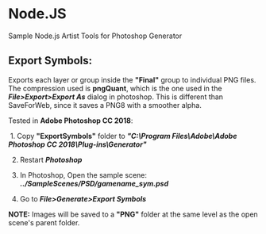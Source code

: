 # Node.JS
Sample Node.js Artist Tools for Photoshop Generator

## Export Symbols:

Exports each layer or group inside the **"Final"** group to individual PNG files. 
The compression used is **pngQuant**, which is the one used in the ***File>Export>Export As*** dialog in photoshop.
This is different than SaveForWeb, since it saves a PNG8 with a smoother alpha.

Tested in **Adobe Photoshop CC 2018**: 

  1. Copy **"ExportSymbols"** folder to ***"C:\Program Files\Adobe\Adobe Photoshop CC 2018\Plug-ins\Generator"***
  
  2. Restart ***Photoshop***
  
  3. In Photoshop, Open the sample scene: ***../SampleScenes/PSD/gamename_sym.psd***
  
  4. Go to ***File>Generate>Export Symbols***

**NOTE:** Images will be saved to a **"PNG"** folder at the same level as the open scene's parent folder.
